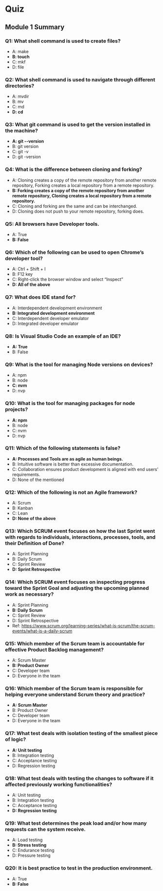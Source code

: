 # Quiz

## Module 1 Summary

### Q1: What shell command is used to create files?
- A: make
- **B: touch**
- C: mkf
- D: file

### Q2: What shell command is used to navigate through different directories?
- A: mvdir
- B: mv
- C: md
- **D: cd**

### Q3: What git command is used to get the version installed in the machine?
- **A: git --version**
- B: git version
- C: git -v
- D: git -version

### Q4: What is the difference between cloning and forking?
- A: Cloning creates a copy of the remote repository from another remote repository, Forking creates a local repository from a remote repository.
- **B: Forking creates a copy of the remote repository from another remote repository, Cloning creates a local repository from a remote repository.**
- C: Cloning and forking are the same and can be interchanged.
- D: Cloning does not push to your remote repository, forking does.

### Q5: All browsers have Developer tools.
- A: True
- **B: False**

### Q6: Which of the following can be used to open Chrome’s developer tool?
- A: Ctrl + Shift + I
- B: F12 key
- C: Right-click the browser window and select “Inspect”
- **D: All of the above**

### Q7: What does IDE stand for?
- A: Interdependent development environment
- **B: Integrated development environment**
- C: Interdependent developer emulator
- D: Integrated developer emulator

### Q8: Is Visual Studio Code an example of an IDE?
- **A: True**
- B: False

### Q9: What is the tool for managing Node versions on devices?
- A: npm
- B: node
- **C: nvm**
- D: nvp

### Q10: What is the tool for managing packages for node projects?
- **A: npm**
- B: node
- C: nvm
- D: nvp

### Q11: Which of the following statements is false?
- **A: Processes and Tools are as agile as human beings.**
- B: Intuitive software is better than excessive documentation.
- C: Collaboration ensures product development is aligned with end users' requirements.
- D: None of the mentioned

### Q12: Which of the following is not an Agile framework?
- A: Scrum
- B: Kanban
- C: Lean
- **D: None of the above**

### Q13: Which SCRUM event focuses on how the last Sprint went with regards to individuals, interactions, processes, tools, and their Definition of Done?
- A: Sprint Planning
- B: Daily Scrum
- C: Sprint Review
- **D: Sprint Retrospective**

### Q14: Which SCRUM event focuses on inspecting progress toward the Sprint Goal and adjusting the upcoming planned work as necessary?
- A: Sprint Planning
- **B: Daily Scrum**
- C: Sprint Review
- D: Sprint Retrospective
- Ref: https://www.scrum.org/learning-series/what-is-scrum/the-scrum-events/what-is-a-daily-scrum

### Q15: Which member of the Scrum team is accountable for effective Product Backlog management?
- A: Scrum Master
- **B: Product Owner**
- C: Developer team
- D: Everyone in the team

### Q16: Which member of the Scrum team is responsible for helping everyone understand Scrum theory and practice?
- **A: Scrum Master**
- B: Product Owner
- C: Developer team
- D: Everyone in the team

### Q17: What test deals with isolation testing of the smallest piece of logic?
- **A: Unit testing**
- B: Integration testing
- C: Acceptance testing
- D: Regression testing

### Q18: What test deals with testing the changes to software if it affected previously working functionalities?
- A: Unit testing
- B: Integration testing
- C: Acceptance testing
- **D: Regression testing**

### Q19: What test determines the peak load and/or how many requests can the system receive.
- A: Load testing
- **B: Stress testing**
- C: Endurance testing
- D: Pressure testing 

### Q20: It is best practice to test in the production environment.
- A: True
- **B: False**
